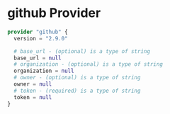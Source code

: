 # github Provider

[embedmd]:# (github.tf)
```tf
provider "github" {
  version = "2.9.0"

  # base_url - (optional) is a type of string
  base_url = null
  # organization - (optional) is a type of string
  organization = null
  # owner - (optional) is a type of string
  owner = null
  # token - (required) is a type of string
  token = null
}
```
